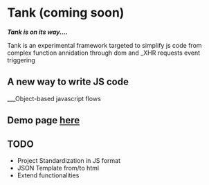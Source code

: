 # Tank (coming soon)

___Tank is on its way....___

Tank is an experimental framework targeted to simplify js code from complex function annidation through dom and
_XHR requests event triggering

## A new way to write JS code

___Object-based javascript flows

## Demo page [here](http://tank.thefaintinggoat.tk/)

## TODO

* Project Standardization in JS format
* JSON Template from/to html
* Extend functionalities

